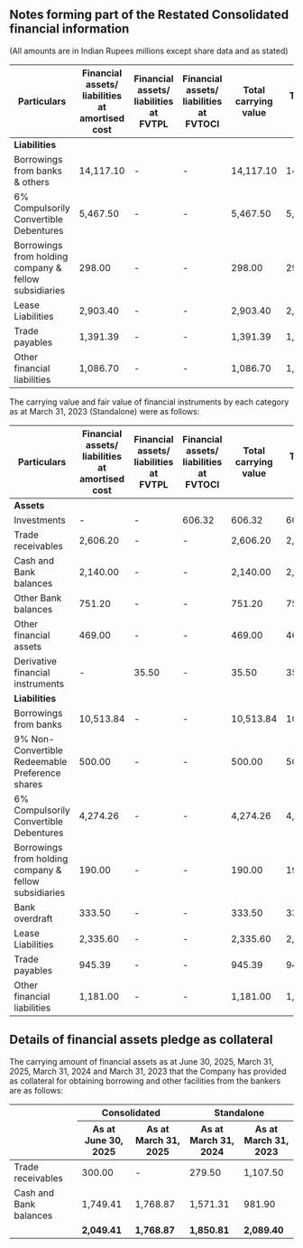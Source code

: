 ## Notes forming part of the Restated Consolidated financial information

(All amounts are in Indian Rupees millions except share data and as stated)

<table><thead><tr><th>Particulars</th><th>Financial assets/ liabilities at amortised cost</th><th>Financial assets/ liabilities at FVTPL</th><th>Financial assets/ liabilities at FVTOCI</th><th>Total carrying value</th><th>Total fair value</th></tr></thead><tbody><tr><td><strong>Liabilities</strong></td><td></td><td></td><td></td><td></td><td></td></tr><tr><td>Borrowings from banks & others</td><td>14,117.10</td><td>-</td><td>-</td><td>14,117.10</td><td>14,117.10</td></tr><tr><td>6% Compulsorily Convertible Debentures</td><td>5,467.50</td><td>-</td><td>-</td><td>5,467.50</td><td>5,467.50</td></tr><tr><td>Borrowings from holding company & fellow subsidiaries</td><td>298.00</td><td>-</td><td>-</td><td>298.00</td><td>298.00</td></tr><tr><td>Lease Liabilities</td><td>2,903.40</td><td>-</td><td>-</td><td>2,903.40</td><td>2,903.40</td></tr><tr><td>Trade payables</td><td>1,391.39</td><td>-</td><td>-</td><td>1,391.39</td><td>1,391.39</td></tr><tr><td>Other financial liabilities</td><td>1,086.70</td><td>-</td><td>-</td><td>1,086.70</td><td>1,086.70</td></tr></tbody></table>

The carrying value and fair value of financial instruments by each category as at March 31, 2023 (Standalone) were as follows:

<table><thead><tr><th>Particulars</th><th>Financial assets/ liabilities at amortised cost</th><th>Financial assets/ liabilities at FVTPL</th><th>Financial assets/ liabilities at FVTOCI</th><th>Total carrying value</th><th>Total fair value</th></tr></thead><tbody><tr><td><strong>Assets</strong></td><td></td><td></td><td></td><td></td><td></td></tr><tr><td>Investments</td><td>-</td><td>-</td><td>606.32</td><td>606.32</td><td>606.32</td></tr><tr><td>Trade receivables</td><td>2,606.20</td><td>-</td><td>-</td><td>2,606.20</td><td>2,606.20</td></tr><tr><td>Cash and Bank balances</td><td>2,140.00</td><td>-</td><td>-</td><td>2,140.00</td><td>2,140.00</td></tr><tr><td>Other Bank balances</td><td>751.20</td><td>-</td><td>-</td><td>751.20</td><td>751.20</td></tr><tr><td>Other financial assets</td><td>469.00</td><td>-</td><td>-</td><td>469.00</td><td>469.00</td></tr><tr><td>Derivative financial instruments</td><td>-</td><td>35.50</td><td>-</td><td>35.50</td><td>35.50</td></tr><tr><td><strong>Liabilities</strong></td><td></td><td></td><td></td><td></td><td></td></tr><tr><td>Borrowings from banks</td><td>10,513.84</td><td>-</td><td>-</td><td>10,513.84</td><td>10,513.84</td></tr><tr><td>9% Non-Convertible Redeemable Preference shares</td><td>500.00</td><td>-</td><td>-</td><td>500.00</td><td>500.00</td></tr><tr><td>6% Compulsorily Convertible Debentures</td><td>4,274.26</td><td>-</td><td>-</td><td>4,274.26</td><td>4,274.26</td></tr><tr><td>Borrowings from holding company & fellow subsidiaries</td><td>190.00</td><td>-</td><td>-</td><td>190.00</td><td>190.00</td></tr><tr><td>Bank overdraft</td><td>333.50</td><td>-</td><td>-</td><td>333.50</td><td>333.50</td></tr><tr><td>Lease Liabilities</td><td>2,335.60</td><td>-</td><td>-</td><td>2,335.60</td><td>2,335.60</td></tr><tr><td>Trade payables</td><td>945.39</td><td>-</td><td>-</td><td>945.39</td><td>945.39</td></tr><tr><td>Other financial liabilities</td><td>1,181.00</td><td>-</td><td>-</td><td>1,181.00</td><td>1,181.00</td></tr></tbody></table>

## Details of financial assets pledge as collateral

The carrying amount of financial assets as at June 30, 2025, March 31, 2025, March 31, 2024 and March 31, 2023 that the Company has provided as collateral for obtaining borrowing and other facilities from the bankers are as follows:

<table><thead><tr><th rowspan="2"></th><th colspan="2">Consolidated</th><th colspan="2">Standalone</th></tr><tr><th>As at<br>June 30, 2025</th><th>As at<br>March 31, 2025</th><th>As at<br>March 31, 2024</th><th>As at<br>March 31, 2023</th></tr></thead><tbody><tr><td>Trade receivables</td><td>300.00</td><td>-</td><td>279.50</td><td>1,107.50</td></tr><tr><td>Cash and Bank balances</td><td>1,749.41</td><td>1,768.87</td><td>1,571.31</td><td>981.90</td></tr><tr><td></td><td><strong>2,049.41</strong></td><td><strong>1,768.87</strong></td><td><strong>1,850.81</strong></td><td><strong>2,089.40</strong></td></tr></tbody></table>